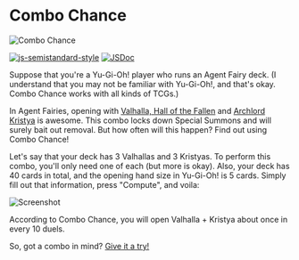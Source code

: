 # Combo Chance
![Combo Chance](https://raw.githubusercontent.com/sudiamanj/ComboChance/master/img/logo.png)

[![js-semistandard-style](https://img.shields.io/badge/code%20style-semistandard-brightgreen.svg?style=flat-square)](https://github.com/Flet/semistandard) [![JSDoc](https://img.shields.io/badge/jsdoc-html-blue.svg?style=flat-square)](http://sudicode.com/combochance/docs/combochance/1.0.0/)

Suppose that you're a Yu-Gi-Oh! player who runs an Agent Fairy deck. (I understand that you may not be familiar with Yu-Gi-Oh!, and that's okay. Combo Chance works with all kinds of TCGs.)

In Agent Fairies, opening with [Valhalla, Hall of the Fallen](http://www.db.yugioh-card.com/yugiohdb/card_search.action?ope=2&cid=7573) and [Archlord Kristya](http://www.db.yugioh-card.com/yugiohdb/card_search.action?ope=2&cid=8283) is awesome. This combo locks down Special Summons and will surely bait out removal. But how often will this happen? Find out using Combo Chance!

Let's say that your deck has 3 Valhallas and 3 Kristyas. To perform this combo, you'll only need one of each (but more is okay). Also, your deck has 40 cards in total, and the opening hand size in Yu-Gi-Oh! is 5 cards. Simply fill out that information, press "Compute", and voila:

![Screenshot](https://raw.githubusercontent.com/sudiamanj/combochance/master/img/screenshot.png)

According to Combo Chance, you will open Valhalla + Kristya about once in every 10 duels.

So, got a combo in mind? [Give it a try!](http://sudicode.com/combochance)
